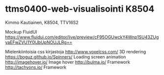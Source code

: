 # ttms0400-web-visualisointi K8504

Kimmo Kautiainen, K8504, TTV16S2

Mockup FluidUI https://www.fluidui.com/editor/live/preview/cF95OGUwckY4Wnp1SU43ZUgyaEFwZVU1Y0lJbUpNOUJLRg==

Mielenkiintoisia css kirjastoja
http://www.voxelcss.com/ 3D rendering
https://boguz.github.io/Spinners/  Loading screen animation
http://imagehover.io/  Image hover
http://bulma.io/ Framework
http://tachyons.io/ Framework
